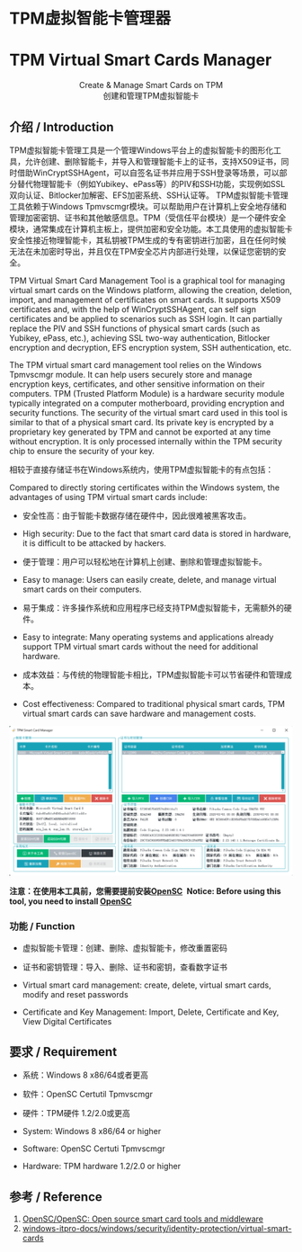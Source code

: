 # TPM虚拟智能卡管理器

# TPM Virtual Smart Cards Manager

<center>Create &amp; Manage Smart Cards on TPM</center>

<center>创建和管理TPM虚拟智能卡</center>

## 介绍 / Introduction

TPM虚拟智能卡管理工具是一个管理Windows平台上的虚拟智能卡的图形化工具，允许创建、删除智能卡，并导入和管理智能卡上的证书，支持X509证书，同时借助WinCryptSSHAgent，可以自签名证书并应用于SSH登录等场景，可以部分替代物理智能卡（例如Yubikey、ePass等）的PIV和SSH功能，实现例如SSL双向认证、Bitlocker加解密、EFS加密系统、SSH认证等。
﻿
TPM虚拟智能卡管理工具依赖于Windows Tpmvscmgr模块。可以帮助用户在计算机上安全地存储和管理加密密钥、证书和其他敏感信息。TPM（受信任平台模块）是一个硬件安全模块，通常集成在计算机主板上，提供加密和安全功能。本工具使用的虚拟智能卡安全性接近物理智能卡，其私钥被TPM生成的专有密钥进行加密，且在任何时候无法在未加密时导出，并且仅在TPM安全芯片内部进行处理，以保证您密钥的安全。

TPM Virtual Smart Card Management Tool is a graphical tool for managing virtual smart cards on the Windows platform, allowing the creation, deletion, import, and management of certificates on smart cards. It supports X509 certificates and, with the help of WinCryptSSHAgent, can self sign certificates and be applied to scenarios such as SSH login. It can partially replace the PIV and SSH functions of physical smart cards (such as Yubikey, ePass, etc.), achieving SSL two-way authentication, Bitlocker encryption and decryption, EFS encryption system, SSH authentication, etc.

The TPM virtual smart card management tool relies on the Windows Tpmvscmgr module. It can help users securely store and manage encryption keys, certificates, and other sensitive information on their computers. TPM (Trusted Platform Module) is a hardware security module typically integrated on a computer motherboard, providing encryption and security functions. The security of the virtual smart card used in this tool is similar to that of a physical smart card. Its private key is encrypted by a proprietary key generated by TPM and cannot be exported at any time without encryption. It is only processed internally within the TPM security chip to ensure the security of your key.

相较于直接存储证书在Windows系统内，使用TPM虚拟智能卡的有点包括：

Compared to directly storing certificates within the Windows system, the advantages of using TPM virtual smart cards include:

- 安全性高：由于智能卡数据存储在硬件中，因此很难被黑客攻击。
- High security: Due to the fact that smart card data is stored in hardware, it is difficult to be attacked by hackers.
- 便于管理：用户可以轻松地在计算机上创建、删除和管理虚拟智能卡。
- Easy to manage: Users can easily create, delete, and manage virtual smart cards on their computers.
- 易于集成：许多操作系统和应用程序已经支持TPM虚拟智能卡，无需额外的硬件。
- Easy to integrate: Many operating systems and applications already support TPM virtual smart cards without the need for additional hardware.
- 成本效益：与传统的物理智能卡相比，TPM虚拟智能卡可以节省硬件和管理成本。

- Cost effectiveness: Compared to traditional physical smart cards, TPM virtual smart cards can save hardware and management costs.

![20240901-185515](Images/20241025-115000.png)



<b color="red">注意：在使用本工具前，您需要提前安装[OpenSC](https://github.com/OpenSC/OpenSC/releases) </b>
<b color="red">Notice: Before using this tool, you need to install [OpenSC](https://github.com/OpenSC/OpenSC/releases) </b>

### 功能 / Function

- 虚拟智能卡管理：创建、删除、虚拟智能卡，修改重置密码
- 证书和密钥管理：导入、删除、证书和密钥，查看数字证书

- Virtual smart card management: create, delete, virtual smart cards, modify and reset passwords
- Certificate and Key Management: Import, Delete, Certificate and Key, View Digital Certificates

## 要求 / Requirement

- 系统：Windows 8 x86/64或者更高
- 软件：OpenSC Certutil Tpmvscmgr
- 硬件：TPM硬件 1.2/2.0或更高

- System: Windows 8 x86/64 or higher
- Software: OpenSC Certuti Tpmvscmgr
- Hardware: TPM hardware 1.2/2.0 or higher

## 参考 / Reference

1. [OpenSC/OpenSC: Open source smart card tools and middleware](https://github.com/OpenSC/OpenSC)
2. [windows-itpro-docs/windows/security/identity-protection/virtual-smart-cards](https://github.com/MicrosoftDocs/windows-itpro-docs/tree/public/windows/security/identity-protection/virtual-smart-cards)
